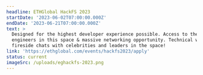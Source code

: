 ```yaml
---
headline: ETHGlobal HackFS 2023
startDate: '2023-06-02T07:00:00.000Z'
endDate: '2023-06-21T07:00:00.000Z'
text: >
  Designed for the highest developer experience possible. Access to the best
  engineers in this space & massive networking opportunity. Technical workshops,
  fireside chats with celebrities and leaders in the space!
link: 'https://ethglobal.com/events/hackfs2023/apply'
status: current
imageSrc: /uploads/eghackfs-2023.png
---
```






